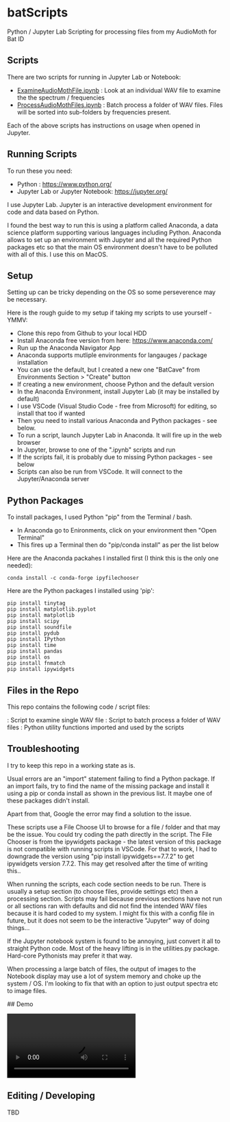 # batScripts
Python / Jupyter Lab Scripting for processing files from my AudioMoth for Bat ID

## Scripts

There are two scripts for running in Jupyter Lab or Notebook:

- [ExamineAudioMothFile.ipynb](ExamineAudioMothFile.ipynb)  : Look at an individual WAV file to examine the the spectrum / frequencies 
- [ProcessAudioMothFiles.ipynb](ProcessAudioMothFiles.ipynb) : Batch process a folder of WAV files. Files will be sorted into sub-folders by frequencies present.

Each of the above scripts has instructions on usage when opened in Jupyter.

## Running Scripts

To run these you need:

- Python : https://www.python.org/
- Jupyter Lab or Jupyter Notebook: https://jupyter.org/

I use Jupyter Lab. Jupyter is an interactive development environment for code and data based on Python.

I found the best way to run this is using a platform called Anaconda, a data science platform supporting various languages including Python. Anaconda allows to set up an environment with Jupyter and all the required Python packages etc so that the main OS environment doesn't have to be polluted with all of this. I use this on MacOS.

## Setup

Setting up can be tricky depending on the OS so some perseverence may be necessary.

Here is the rough guide to my setup if taking my scripts to use yourself - YMMV:

- Clone this repo from Github to your local HDD
- Install Anaconda free version from here: https://www.anaconda.com/
- Run up the Anaconda Navigator App
- Anaconda supports mutliple environments for langauges / package installation
- You can use the default, but I created a new one "BatCave" from Environments Section > "Create" button
- If creating a new environment, choose Python and the default version
- In the Anaconda Environment, install Jupyter Lab (it may be installed by default)
- I use VSCode (Visual Studio Code - free from Microsoft) for editing, so install that too if wanted
- Then you need to install various Anaconda and Python packages - see below.
- To run a script, launch Jupyter Lab in Anaconda. It will fire up in the web browser
- In Jupyter, browse to one of the ".ipynb" scripts and run 
- If the scripts fail, it is probably due to missing Python packages - see below
- Scripts can also be run from VSCode. It will connect to the Jupyter/Anaconda server

## Python Packages

To install packages, I used Python "pip" from the Terminal / bash.

- In Anaconda go to Enironments, click on your environment then "Open Terminal"
- This fires up a Terminal then do "pip/conda install" as per the list below

Here are the Anaconda packahes I installed first (I think this is the only one needed):

```
conda install -c conda-forge ipyfilechooser
```

Here are the Python packages I installed using 'pip':

```
pip install tinytag
pip install matplotlib.pyplot
pip install matplotlib
pip install scipy
pip install soundfile
pip install pydub
pip install IPython
pip install time
pip install pandas
pip install os
pip install fnmatch
pip install ipywidgets
```
## Files in the Repo

This repo contains the following code / script files:

[](ExamineAudioMothFile.ipynb) : Script to examine single WAV file
[](ProcessAudioMothFiles.ipynb) : Script to batch process a folder of WAV files
[](utilities.py) : Python utility functions imported and used by the scripts

## Troubleshooting

I try to keep this repo in a working state as is.

Usual errors are an "import" statement failing to find a Python package. If an import fails, try to find the name of the missing package and install it using a pip or conda install as shown in the previous list. It maybe one of these packages didn't install.

Apart from that, Google the error may find a solution to the issue.

These scripts use a File Choose UI to browse for a file / folder and that may be the issue. You could try coding the path directly in the script. The File Chooser is from the ipywidgets package - the latest version of this package is not compatible with running scripts in VSCode. For that to work, I had to downgrade the version using "pip install ipywidgets==7.7.2" to get ipywidgets version 7.7.2. This may get resolved after the time of writing this..

When running the scripts, each code section needs to be run. There is usually a setup section (to choose files, provide settings etc) then a processing section. Scripts may fail because previous sections have not run or all sections ran with defaults and did not find the intended WAV files because it is hard coded to my system. I might fix this with a config file in future, but it does not seem to be the interactive "Jupyter" way of doing things...

If the Jupyter notebook system is found to be annoying, just convert it all to straight Python code. Most of the heavy lifting is in the utilities.py package. Hard-core Pythonists may prefer it that way.

When processing a large batch of files, the output of images to the Notebook display may use a lot of system memory and choke up the system / OS. I'm looking to fix that with an option to just output spectra etc to image files.

## Demo

![name](Media/ExamineFileDemo.mov)

## Editing / Developing

TBD







